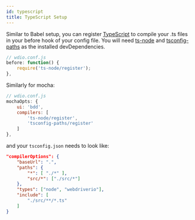 ```yaml
---
id: typescript
title: TypeScript Setup
---
```


Similar to Babel setup, you can register [TypeScript](http://www.typescriptlang.org/) to compile your .ts files in your before hook of your config file. You will need [ts-node](https://github.com/TypeStrong/ts-node) and [tsconfig-paths](https://github.com/dividab/tsconfig-paths) as the installed devDependencies.

```js
// wdio.conf.js
before: function() {
    require('ts-node/register');
},
```

Similarly for mocha:

```js
// wdio.conf.js
mochaOpts: {
    ui: 'bdd',
    compilers: [
        'ts-node/register',
        'tsconfig-paths/register'
    ]
},
```

and your `tsconfig.json` needs to look like:

```json
"compilerOptions": {
    "baseUrl": ".",
    "paths": {
        "*": [ "./*" ],
        "src/*": ["./src/*"]
    },
    "types": ["node", "webdriverio"],
    "include": [
        "./src/**/*.ts"
    ]
}
```
